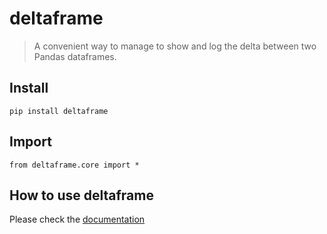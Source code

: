 # deltaframe
> A convenient way to manage to show and log the delta between two Pandas dataframes.


## Install

`pip install deltaframe`

## Import

`from deltaframe.core import *`

## How to use deltaframe

Please check the [documentation](https://tkanngiesser.github.io/deltaframe/)

